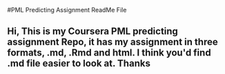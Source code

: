 #PML Predicting Assignment ReadMe File

## Hi, This is my Coursera PML predicting assignment Repo, it has my assignment in three formats, .md, .Rmd and html. I think you'd find .md file easier to look at. Thanks